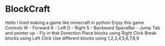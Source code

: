 # BlockCraft
Hello I tried making a game like minecraft in python 
Enjoy this game
 Controls 
 W - Forward
 A - Left
 D - Right
 S - Backward
 SpaceBar - Jump
 Tab and pointer up - Fly in that Dorection
 Place blocks using Right Click
 Break blocks using Left Click
 Use different blocks using 1,2,3,4,5,6,7,8,9
